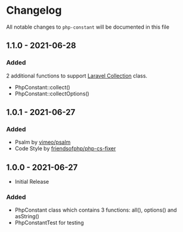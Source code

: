 # Changelog

All notable changes to `php-constant` will be documented in this file

## 1.1.0 - 2021-06-28
### Added
2 additional functions to support [Laravel Collection](https://laravel.com/docs/collections) class.
- PhpConstant::collect()
- PhpConstant::collectOptions()


## 1.0.1 - 2021-06-27
### Added
- Psalm by [vimeo/psalm](https://github.com/vimeo/psalm)
- Code Style by [friendsofphp/php-cs-fixer](https://github.com/friendsofphp/php-cs-fixer)


## 1.0.0 - 2021-06-27
- Initial Release

### Added
- PhpConstant class which contains 3 functions: all(), options() and asString()
- PhpConstantTest for testing
